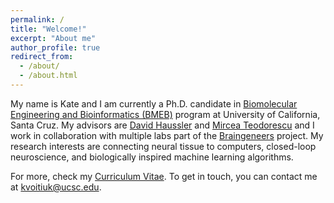 ```yaml
---
permalink: /
title: "Welcome!"
excerpt: "About me"
author_profile: true
redirect_from: 
  - /about/
  - /about.html
---
```


My name is Kate and I am currently a Ph.D. candidate in [Biomolecular Engineering and Bioinformatics (BMEB)](https://pbse.ucsc.edu/bmeb/index.html) program at University of California, Santa Cruz. My advisors are [David Haussler](https://hausslergenomics.ucsc.edu/) and [Mircea Teodorescu](https://danserlab.github.io/index.html) and I work in collaboration with multiple labs part of the [Braingeneers](https://braingeneers.ucsc.edu/) project.  My research interests are connecting neural tissue to computers, closed-loop neuroscience, and biologically inspired machine learning algorithms.

For more, check my [Curriculum Vitae](https://kvoitiuk.github.io/files/CV_kvoitiuk.pdf).
To get in touch, you can contact me at [kvoitiuk@ucsc.edu](kvoitiuk@ucsc.edu).
